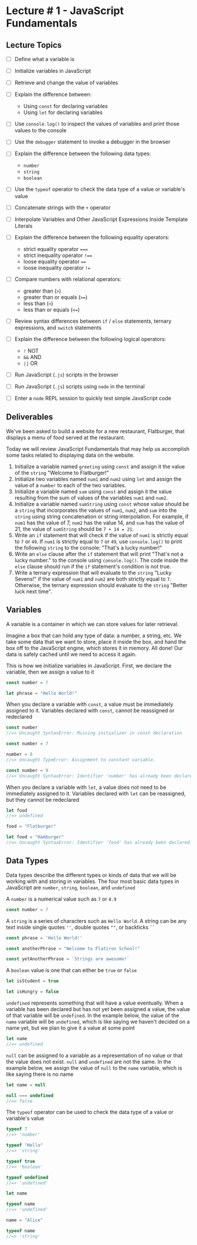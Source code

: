 # Lecture # 1 - JavaScript Fundamentals

## Lecture Topics
- [ ] Define what a variable is
- [ ] Initialize variables in JavaScript
- [ ] Retrieve and change the value of variables
- [ ] Explain the difference between:
    - Using `const` for declaring variables
    - Using `let` for declaring variables
- [ ] Use `console.log()` to inspect the values of variables and print those values to the console
- [ ] Use the `debugger` statement to invoke a debugger in the browser
- [ ] Explain the difference between the following data types:
    - `number`
    - `string`
    - `boolean`
- [ ] Use the `typeof` operator to check the data type of a value or variable's value
- [ ] Concatenate strings with the `+` operator
- [ ] Interpolate Variables and Other JavaScript Expressions Inside Template Literals
- [ ] Explain the difference between the following equality operators:
    - strict equality operator `===`
    - strict inequality operator `!==`
    - loose equality operator `==`
    - loose inequality operator `!=`
- [ ] Compare numbers with relational operators:
    - greater than (`>`)
    - greater than or equals (`>=`)
    - less than (`<`)
    - less than or equals (`<=`)
- [ ] Review syntax differences between `if` / `else` statements, ternary expressions, and `switch` statements
- [ ] Explain the difference between the following logical operators:
    - `!` NOT
    - `&&` AND
    - `||` OR
- [ ] Run JavaScript (`.js`) scripts in the browser
- [ ] Run JavaScript (`.js`) scripts using `node` in the terminal
- [ ] Enter a `node` REPL session to quickly test simple JavaScript code


## Deliverables

We've been asked to build a website for a new restaurant, Flatburger, that displays a menu of food served at the restaurant.

Today we will review JavaScript Fundamentals that may help us accomplish some tasks related to displaying data on the website.

1. Initialize a variable named `greeting` using `const` and assign it the value of the `string` "Welcome to Flatburger!"
2. Initialize two variables named `num1` and `num2` using `let` and assign the value of a `number` to each of the two variables.
3. Initialize a variable named `sum` using `const` and assign it the value resulting from the sum of values of the variables `num1` and `num2`.
4. Initialize a variable named `sumString` using `const` whose value should be a `string` that incorporates the values of `num1`, `num2`, and `sum` into the `string` using string concatenation or string interpolation. For example, if `num1` has the value of 7, `num2` has the value 14, and `sum` has the value of 21, the value of `sumString` should be `7 + 14 = 21`.
5. Write an `if` statement that will check if the value of `num1` is strictly equal to `7` or `49`. If `num1` is strictly equal to `7` or `49`, use `console.log()` to print the following `string` to the console: "That's a lucky number!"
6. Write an `else` clause after the `if` statement that will print "That's not a lucky number." to the console using `console.log()`. The code inside the `else` clause should run if the `if` statement's condition is not true.
7. Write a ternary expression that will evaluate to the `string` "Lucky Sevens!" if the value of `num1` and `num2` are both strictly equal to `7`. Otherwise, the ternary expression should evaluate to the `string` "Better luck next time".


## Variables
A variable is a container in which we can store values for later retrieval.

Imagine a box that can hold any type of data: a number, a string, etc. We take some data that we want to store, place it inside the box, and hand the box off to the JavaScript engine, which stores it in memory. All done! Our data is safely cached until we need to access it again.

This is how we initialize variables in JavaScript. First, we declare the variable, then we assign a value to it

``` javascript
const number = 7

let phrase = "Hello World!"
```

When you declare a variable with `const`, a value must be immediately assigned to it. Variables declared with `const`, cannot be reassigned or redeclared

``` javascript
const number
//=> Uncaught SyntaxError: Missing initializer in const declaration

const number = 7

number = 8
//=> Uncaught TypeError: Assignment to constant variable.

const number = 9
//=> Uncaught SyntaxError: Identifier 'number' has already been declared
```

When you declare a variable with `let`, a value does not need to be immediately assigned to it. Variables declared with `let` can be reassigned, but they cannot be redeclared

``` javascript
let food
//=> undefined

food = "Flatburger"

let food = "Hamburger"
//=> Uncaught SyntaxError: Identifier 'food' has already been declared
```

## Data Types
Data types describe the different types or kinds of data that we will be working with and storing in variables. The four most basic data types in JavaScript are `number`, `string`, `boolean`, and `undefined`

A `number` is a numerical value such as `7` or `4.9`

``` javascript
const number = 7
```

A `string` is a series of characters such as `Hello World`. A string can be any text inside single quotes `''`, double quotes `""`, or backticks ` `` `

``` javascript
const phrase = 'Hello World!'

const anotherPhrase = "Welcome to Flatiron School!"

const yetAnotherPhrase = `Strings are awesome!`
```

A `boolean` value is one that can either be `true` or `false`

``` javascript
let isStudent = true

let isHungry = false
```

`undefined` represents something that will have a value eventually. When a variable has been declared but has not yet been assigned a value, the value of that variable will be `undefined`. In the example below, the value of the `name` variable will be `undefined`, which is like saying we haven't decided on a name yet, but we plan to give it a value at some point

``` javascript
let name
//=> undefined
```

`null` can be assigned to a variable as a representation of no value or that the value does not exist. `null` and `undefined` are not the same. In the example below, we assign the value of `null` to the `name` variable, which is like saying there is no name

``` javascript
let name = null

null === undefined
//=> false
```

The `typeof` operator can be used to check the data type of a value or variable's value

``` javascript
typeof 7
//=> 'number'

typeof "Hello"
//=> 'string'

typeof true
//=> 'boolean'

typeof undefined
//=> 'undefined'

let name

typeof name
//=> 'undefined'

name = "Alice"

typeof name
//=> 'string'
```